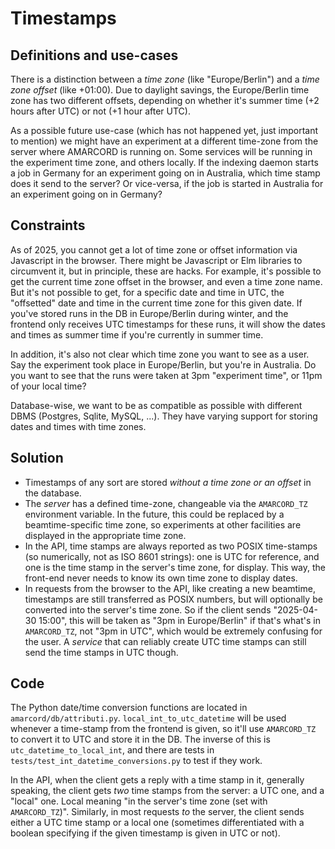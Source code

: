 # Timestamps

## Definitions and use-cases

There is a distinction between a *time zone* (like "Europe/Berlin") and a *time zone offset* (like +01:00). Due to daylight savings, the Europe/Berlin time zone has two different offsets, depending on whether it's summer time (+2 hours after UTC) or not (+1 hour after UTC).

As a possible future use-case (which has not happened yet, just important to mention) we might have an experiment at a different time-zone from the server where AMARCORD is running on. Some services will be running in the experiment time zone, and others locally. If the indexing daemon starts a job in Germany for an experiment going on in Australia, which time stamp does it send to the server? Or vice-versa, if the job is started in Australia for an experiment going on in Germany?

## Constraints

As of 2025, you cannot get a lot of time zone or offset information via Javascript in the browser. There might be Javascript or Elm libraries to circumvent it, but in principle, these are hacks. For example, it's possible to get the current time zone offset in the browser, and even a time zone name. But it's not possible to get, for a specific date and time in UTC, the "offsetted" date and time in the current time zone for this given date. If you've stored runs in the DB in Europe/Berlin during winter, and the frontend only receives UTC timestamps for these runs, it will show the dates and times as summer time if you're currently in summer time.

In addition, it's also not clear which time zone you want to see as a user. Say the experiment took place in Europe/Berlin, but you're in Australia. Do you want to see that the runs were taken at 3pm "experiment time", or 11pm of your local time?

Database-wise, we want to be as compatible as possible with different DBMS (Postgres, Sqlite, MySQL, ...). They have varying support for storing dates and times with time zones.

## Solution

- Timestamps of any sort are stored *without a time zone or an offset* in the database.
- The *server* has a defined time-zone, changeable via the `AMARCORD_TZ` environment variable. In the future, this could be replaced by a beamtime-specific time zone, so experiments at other facilities are displayed in the appropriate time zone.
- In the API, time stamps are always reported as two POSIX time-stamps (so numerically, not as ISO 8601 strings): one is UTC for reference, and one is the time stamp in the server's time zone, for display. This way, the front-end never needs to know its own time zone to display dates.
- In requests from the browser to the API, like creating a new beamtime, timestamps are still transferred as POSIX numbers, but will optionally be converted into the server's time zone. So if the client sends "2025-04-30 15:00", this will be taken as "3pm in Europe/Berlin" if that's what's in `AMARCORD_TZ`, not "3pm in UTC", which would be extremely confusing for the user. A *service* that can reliably create UTC time stamps can still send the time stamps in UTC though.

## Code

The Python date/time conversion functions are located in `amarcord/db/attributi.py`. `local_int_to_utc_datetime` will be used whenever a time-stamp from the frontend is given, so it'll use `AMARCORD_TZ` to convert it to UTC and store it in the DB. The inverse of this is `utc_datetime_to_local_int`, and there are tests in `tests/test_int_datetime_conversions.py` to test if they work.

In the API, when the client gets a reply with a time stamp in it, generally speaking, the client gets *two* time stamps from the server: a UTC one, and a "local" one. Local meaning "in the server's time zone (set with `AMARCORD_TZ`)". Similarly, in most requests *to* the server, the client sends either a UTC time stamp or a local one (sometimes differentiated with a boolean specifying if the given timestamp is given in UTC or not). 
